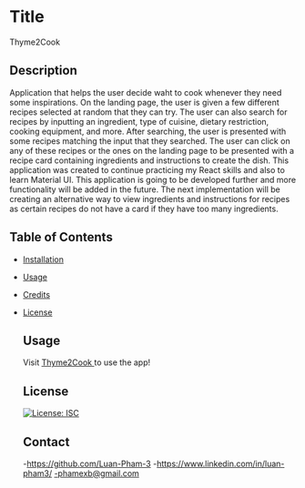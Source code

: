 # Title

Thyme2Cook

## Description

Application that helps the user decide waht to cook whenever they need some inspirations. On the landing page, the user is given a few different recipes selected at random that they can try. The user can also search for recipes by inputting an ingredient, type of cuisine, dietary restriction, cooking equipment, and more. After searching, the user is presented with some recipes matching the input that they searched. The user can click on any of these recipes or the ones on the landing page to be presented with a recipe card containing ingredients and instructions to create the dish. This application was created to continue practicing my React skills and also to learn Material UI. This application is going to be developed further and more functionality will be added in the future. The next implementation will be creating an alternative way to view ingredients and instructions for recipes as certain recipes do not have a card if they have too many ingredients.

## Table of Contents

- [Installation](#install)
- [Usage](#usage)
- [Credits](#contribute)
- [License](#license)

  ## Usage

  Visit <a href="https://luan-pham.github.io/Thyme2Cook/"> Thyme2Cook </a> to use the app!

  ## License

  [![License: ISC](https://img.shields.io/badge/License-ISC-blue.svg)](https://opensource.org/licenses/ISC)

  ## Contact

  -https://github.com/Luan-Pham-3 -https://www.linkedin.com/in/luan-pham3/
  -phamexb@gmail.com
